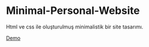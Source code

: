 # Minimal-Personal-Website
Html ve css ile oluşturulmuş minimalistik bir site tasarımı.

[Demo](https://kaanozkurt.github.io/Minimal-Personal-Website/)
